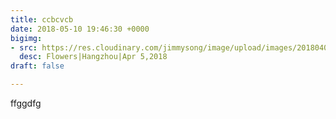 ```yaml
---
title: ccbcvcb
date: 2018-05-10 19:46:30 +0000
bigimg:
- src: https://res.cloudinary.com/jimmysong/image/upload/images/2018040501.jpg
  desc: Flowers|Hangzhou|Apr 5,2018
draft: false

---
```

ffggdfg